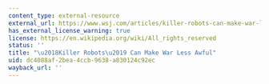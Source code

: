```yaml
---
content_type: external-resource
external_url: https://www.wsj.com/articles/killer-robots-can-make-war-less-awful-1504284282
has_external_license_warning: true
license: https://en.wikipedia.org/wiki/All_rights_reserved
status: ''
title: "\u2018Killer Robots\u2019 Can Make War Less Awful"
uid: dc4088af-2bea-4ccb-9638-a830124c92ec
wayback_url: ''
---
```

